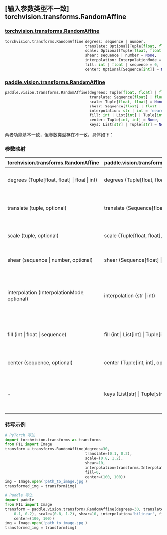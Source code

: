## [输入参数类型不一致] torchvision.transforms.RandomAffine

### [torchvision.transforms.RandomAffine](https://pytorch.org/vision/main/generated/torchvision.transforms.RandomAffine.html)

```python
torchvision.transforms.RandomAffine(degrees: sequence | number,
                                    translate: Optional[Tuple[float, float]] = None,
                                    scale: Optional[Tuple[float, float]] = None,
                                    shear: sequence | number = None,
                                    interpolation: InterpolationMode = InterpolationMode.NEAREST,
                                    fill: int | float | sequence = 0,
                                    center: Optional[Sequence[int]] = None)
```

### [paddle.vision.transforms.RandomAffine](https://www.paddlepaddle.org.cn/documentation/docs/zh/develop/api/paddle/vision/transforms/RandomAffine_cn.html)

```python
paddle.vision.transforms.RandomAffine(degrees: Tuple[float, float] | float | int,
                                      translate: Sequence[float] | float | int = None,
                                      scale: Tuple[float, float] = None,
                                      shear: Sequence[float] | float | int = None,
                                      interpolation: str | int = 'nearest',
                                      fill: int | List[int] | Tuple[int] = 0,
                                      center: Tuple[int, int] = None,
                                      keys: List[str] | Tuple[str] = None)
```

两者功能基本一致，但参数类型存在不一致，具体如下：

### 参数映射

| torchvision.transforms.RandomAffine        | paddle.vision.transforms.RandomAffine    | 备注                                                         |
| ------------------------------------------ | ----------------------------------------- | ------------------------------------------------------------ |
| degrees (Tuple[float, float] \| float \| int)               | degrees (Tuple[float, float] \| float \| int) | 随机旋转变换的角度大小。 |
| translate (tuple, optional)                | translate (Sequence[float] \| float \| int) | 随机水平平移和垂直平移变化的位移大小。 |
| scale (tuple, optional)                    | scale (Tuple[float, float], optional)     | 随机伸缩变换的比例大小。                                   |
| shear (sequence \| number, optional)       | shear (Sequence[float] \| float \| int)   | 随机剪切角度的大小范围。                           |
| interpolation (InterpolationMode, optional)| interpolation (str \| int)                | 参数类型不同，Paddle 使用字符串或整数表示插值方法。            |
| fill (int \| float \| sequence)            | fill (int \| List[int] \| Tuple[int])     |  对图像扩展时填充的像素值，默认值： 0 。                   |
| center (sequence, optional)                | center (Tuple[int, int], optional)        | 仿射变换的中心点坐标。   |
| -                                          | keys (List[str] \| Tuple[str], optional)  | Paddle 支持 `keys` 参数，torchvision 不支持。                 |


### 转写示例


```python
# PyTorch 写法
import torchvision.transforms as transforms
from PIL import Image
transform = transforms.RandomAffine(degrees=30,
                                    translate=(0.1, 0.2),
                                    scale=(0.8, 1.2),
                                    shear=10,
                                    interpolation=transforms.InterpolationMode.BILINEAR,
                                    fill=0,
                                    center=(100, 100))
img = Image.open('path_to_image.jpg')
transformed_img = transform(img)

# Paddle 写法
import paddle
from PIL import Image
transform = paddle.vision.transforms.RandomAffine(degrees=30, translate=(
    0.1, 0.2), scale=(0.8, 1.2), shear=10, interpolation='bilinear', fill=0,
    center=(100, 100))
img = Image.open('path_to_image.jpg')
transformed_img = transform(img)
```
